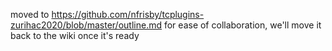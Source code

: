 moved to https://github.com/nfrisby/tcplugins-zurihac2020/blob/master/outline.md for ease of collaboration, we'll move it back to the wiki once it's ready